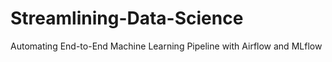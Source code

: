 # Streamlining-Data-Science
Automating End-to-End Machine Learning Pipeline with Airflow and MLflow
